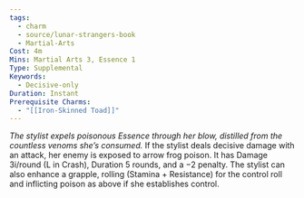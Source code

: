 ```yaml
---
tags:
  - charm
  - source/lunar-strangers-book
  - Martial-Arts
Cost: 4m
Mins: Martial Arts 3, Essence 1
Type: Supplemental
Keywords:
  - Decisive-only
Duration: Instant
Prerequisite Charms:
  - "[[Iron-Skinned Toad]]"
---
```

*The stylist expels poisonous Essence through her blow, distilled from the countless venoms she’s consumed.*
If the stylist deals decisive damage with an attack, her enemy is exposed to arrow frog poison. It has Damage 3i/round (L in Crash), Duration 5 rounds, and a −2 penalty.
The stylist can also enhance a grapple, rolling (Stamina + Resistance) for the control roll and inflicting poison as above if she establishes control.